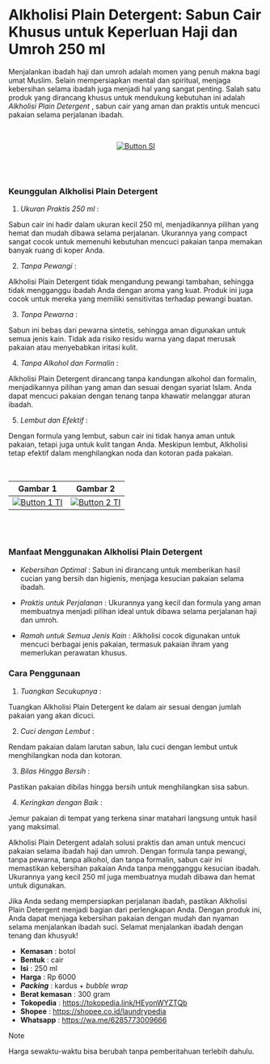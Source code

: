 # Alkholisi Plain Detergent: Sabun Cair Khusus untuk Keperluan Haji dan Umroh 250 ml

Menjalankan ibadah haji dan umroh adalah momen yang penuh makna bagi umat Muslim. Selain mempersiapkan mental dan spiritual, menjaga kebersihan selama ibadah juga menjadi hal yang sangat penting. Salah satu produk yang dirancang khusus untuk mendukung kebutuhan ini adalah *Alkholisi Plain Detergent* , sabun cair yang aman dan praktis untuk mencuci pakaian selama perjalanan ibadah.

<br>

<div align = center>
    
[![Button SI]][Link SI]

<br>
<br>
</div>

### Keunggulan Alkholisi Plain Detergent


1. *Ukuran Praktis 250 ml* :

Sabun cair ini hadir dalam ukuran kecil 250 ml, menjadikannya pilihan yang hemat dan mudah dibawa selama perjalanan. Ukurannya yang compact sangat cocok untuk memenuhi kebutuhan mencuci pakaian tanpa memakan banyak ruang di koper Anda.


2. *Tanpa Pewangi* :

Alkholisi Plain Detergent tidak mengandung pewangi tambahan, sehingga tidak mengganggu ibadah Anda dengan aroma yang kuat. Produk ini juga cocok untuk mereka yang memiliki sensitivitas terhadap pewangi buatan.


3. *Tanpa Pewarna* :

Sabun ini bebas dari pewarna sintetis, sehingga aman digunakan untuk semua jenis kain. Tidak ada risiko residu warna yang dapat merusak pakaian atau menyebabkan iritasi kulit.


4. *Tanpa Alkohol dan Formalin* :

Alkholisi Plain Detergent dirancang tanpa kandungan alkohol dan formalin, menjadikannya pilihan yang aman dan sesuai dengan syariat Islam. Anda dapat mencuci pakaian dengan tenang tanpa khawatir melanggar aturan ibadah.


5. *Lembut dan Efektif* :

Dengan formula yang lembut, sabun cair ini tidak hanya aman untuk pakaian, tetapi juga untuk kulit tangan Anda. Meskipun lembut, Alkholisi tetap efektif dalam menghilangkan noda dan kotoran pada pakaian.


<br>

<div align = center>

| Gambar 1 | Gambar 2|
|----------|----------|
| [![Button 1 TI]][Link 1 TI]   | [![Button 2 TI]][Link 2 TI]  |

<br>
<br>
</div>



### Manfaat Menggunakan Alkholisi Plain Detergent


- *Kebersihan Optimal* : Sabun ini dirancang untuk memberikan hasil cucian yang bersih dan higienis, menjaga kesucian pakaian selama ibadah.

- *Praktis untuk Perjalanan* : Ukurannya yang kecil dan formula yang aman membuatnya menjadi pilihan ideal untuk dibawa selama perjalanan haji dan umroh.

- *Ramah untuk Semua Jenis Kain* : Alkholisi cocok digunakan untuk mencuci berbagai jenis pakaian, termasuk pakaian ihram yang memerlukan perawatan khusus.



### Cara Penggunaan


1. *Tuangkan Secukupnya* :

Tuangkan Alkholisi Plain Detergent ke dalam air sesuai dengan jumlah pakaian yang akan dicuci.


2. *Cuci dengan Lembut* :

Rendam pakaian dalam larutan sabun, lalu cuci dengan lembut untuk menghilangkan noda dan kotoran.


3. *Bilas Hingga Bersih* :

Pastikan pakaian dibilas hingga bersih untuk menghilangkan sisa sabun.


4. *Keringkan dengan Baik* :

Jemur pakaian di tempat yang terkena sinar matahari langsung untuk hasil yang maksimal.


Alkholisi Plain Detergent adalah solusi praktis dan aman untuk mencuci pakaian selama ibadah haji dan umroh. Dengan formula tanpa pewangi, tanpa pewarna, tanpa alkohol, dan tanpa formalin, sabun cair ini memastikan kebersihan pakaian Anda tanpa mengganggu kesucian ibadah. Ukurannya yang kecil 250 ml juga membuatnya mudah dibawa dan hemat untuk digunakan.


Jika Anda sedang mempersiapkan perjalanan ibadah, pastikan Alkholisi Plain Detergent menjadi bagian dari perlengkapan Anda. Dengan produk ini, Anda dapat menjaga kebersihan pakaian dengan mudah dan nyaman selama menjalankan ibadah suci. Selamat menjalankan ibadah dengan tenang dan khusyuk!

- **Kemasan** : botol
- **Bentuk** : cair
- **Isi** : 250 ml
- **Harga** : Rp 6000
- **_Packing_** : kardus + _bubble wrap_
- **Berat kemasan** : 300 gram
- **Tokopedia** : https://tokopedia.link/HEyonWYZTQb
- **Shopee** : https://shopee.co.id/laundrypedia
- **Whatsapp** : https://wa.me/6285773009666
  
> [!NOTE]
> Harga sewaktu-waktu bisa berubah tanpa pemberitahuan terlebih dahulu.

    
<!---------------------------------[ Bagian Single Image ]---------------------------------->

[Button SI]: https://blogger.googleusercontent.com/img/a/AVvXsEgRz_o7sV7Jt8nRd2wF_ThlnujyMUsHrdLw1qY7pZTPKpHwde_PnI8WpWCN7Sncpv0VYgfY66n30qAJkrtJefiWx8ewCoAvqEawzZW9CRIsfprlof2QRA4V_sEc6GUf0F4llDi-9ey20DKgzTiabwjNdkAKHedUbSF8PWkK6_ztGdmFQG8oAN2M1aau9zM
[Link SI]: #

<!---------------------------------[ Bagian Table Image ]---------------------------------->
[Button 1 TI]: https://blogger.googleusercontent.com/img/a/AVvXsEj_3mXglIdzk6nyvj6XHl9pQZwpomtpiSgv-jrrmCrSa0klieRgZ_C31G3uwXJCer9hlBZc6lMzTUls0IUcjQUqswyRevDl0_bLgJi2wQbno9FMnURtweEiDMvMnYIiDe-Nxnf2Hgi3pe5sTGl-FCo-lPrqgIcGewr7Yyp37-LeJkOwfFxvpSYYJN_XXTA
[Link 1 TI]: #
[Button 2 TI]: https://blogger.googleusercontent.com/img/a/AVvXsEh_WkY6LrfMeIG50sn7BLrCnZyaa52_tuQgVksYcPREY5hjA3F2v8mESLHntuv0X8OE6ru3gKImpKL0u9NtuyMyvFoQ4PfXzdhocrKQ4omd9_048FxniEGCB58Ogl1OY8jOyOlFBxFmarEnSLDBppc52_m_yYJLZOI0K937kIGATXr0mN9pPOxAnk-gDSM
[Link 2 TI]: #

